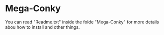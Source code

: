 # Mega-Conky

You can read "Readme.txt" inside the folde "Mega-Conky" for more details abou how to install and other things.
